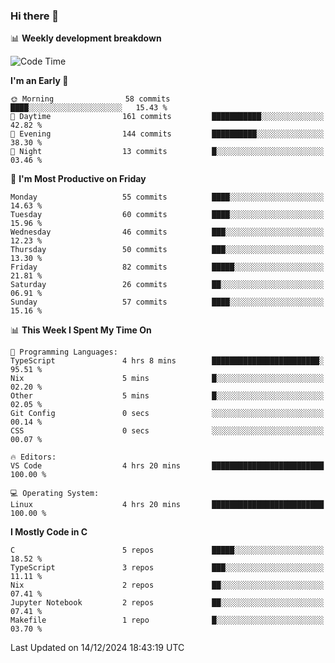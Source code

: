 ### Hi there 👋

📊 **Weekly development breakdown**
<!--START_SECTION:waka-->
![Code Time](http://img.shields.io/badge/Code%20Time-293%20hrs%2010%20mins-blue)

**I'm an Early 🐤** 

```text
🌞 Morning                58 commits          ████░░░░░░░░░░░░░░░░░░░░░   15.43 % 
🌆 Daytime                161 commits         ███████████░░░░░░░░░░░░░░   42.82 % 
🌃 Evening                144 commits         ██████████░░░░░░░░░░░░░░░   38.30 % 
🌙 Night                  13 commits          █░░░░░░░░░░░░░░░░░░░░░░░░   03.46 % 
```
📅 **I'm Most Productive on Friday** 

```text
Monday                   55 commits          ████░░░░░░░░░░░░░░░░░░░░░   14.63 % 
Tuesday                  60 commits          ████░░░░░░░░░░░░░░░░░░░░░   15.96 % 
Wednesday                46 commits          ███░░░░░░░░░░░░░░░░░░░░░░   12.23 % 
Thursday                 50 commits          ███░░░░░░░░░░░░░░░░░░░░░░   13.30 % 
Friday                   82 commits          █████░░░░░░░░░░░░░░░░░░░░   21.81 % 
Saturday                 26 commits          ██░░░░░░░░░░░░░░░░░░░░░░░   06.91 % 
Sunday                   57 commits          ████░░░░░░░░░░░░░░░░░░░░░   15.16 % 
```


📊 **This Week I Spent My Time On** 

```text
💬 Programming Languages: 
TypeScript               4 hrs 8 mins        ████████████████████████░   95.51 % 
Nix                      5 mins              █░░░░░░░░░░░░░░░░░░░░░░░░   02.20 % 
Other                    5 mins              █░░░░░░░░░░░░░░░░░░░░░░░░   02.05 % 
Git Config               0 secs              ░░░░░░░░░░░░░░░░░░░░░░░░░   00.14 % 
CSS                      0 secs              ░░░░░░░░░░░░░░░░░░░░░░░░░   00.07 % 

🔥 Editors: 
VS Code                  4 hrs 20 mins       █████████████████████████   100.00 % 

💻 Operating System: 
Linux                    4 hrs 20 mins       █████████████████████████   100.00 % 
```

**I Mostly Code in C** 

```text
C                        5 repos             █████░░░░░░░░░░░░░░░░░░░░   18.52 % 
TypeScript               3 repos             ███░░░░░░░░░░░░░░░░░░░░░░   11.11 % 
Nix                      2 repos             ██░░░░░░░░░░░░░░░░░░░░░░░   07.41 % 
Jupyter Notebook         2 repos             ██░░░░░░░░░░░░░░░░░░░░░░░   07.41 % 
Makefile                 1 repo              █░░░░░░░░░░░░░░░░░░░░░░░░   03.70 % 
```




 Last Updated on 14/12/2024 18:43:19 UTC
<!--END_SECTION:waka-->
<!--
**R-enanVieira/R-enanVieira** is a ✨ _special_ ✨ repository because its `README.md` (this file) appears on your GitHub profile.

Here are some ideas to get you started:

- 🔭 I’m currently working on ...
- 🌱 I’m currently learning ...
- 👯 I’m looking to collaborate on ...
- 🤔 I’m looking for help with ...
- 💬 Ask me about ...
- 📫 How to reach me: ...
- 😄 Pronouns: ...
- ⚡ Fun fact: ...
-->
